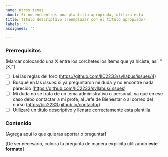 ```yaml
---
name: Otros temas
about: Si no encuentras una plantilla apropiada, utiliza esta
title: Título descriptivo (reemplazar con el título apropiado)
labels: ''
assignees: ''

---
```


<!-- **Esta es una plantilla para que dejes dudas que no son cubiertas por las plantillas existentes. Recuerda utilizar la pestaña "Preview" para ver cómo se vería tu *issue* antes de publicarla.** -->

### Prerrequisitos
(Marcar colocando una X entre los corchetes los ítems que ya hiciste, así: "[X]")

* [ ] Leí las reglas del foro (https://github.com/IIC2233/syllabus/issues/4)
* [ ] Busqué en las *issues* si ya preguntaron mi duda y no encontré nada parecido (https://github.com/IIC2233/syllabus/issues)
* [ ] Mi duda no se trata de un tema administrativo o personal, ya que en ese caso debo contactar a mi profe, al Jefe de Bienestar o al correo del curso (https://iic2233.github.io/contacto/)
* [ ] Utilizaré un título descriptivo y llenaré correctamente esta plantilla

### Contenido

[Agrega aquí lo que quieras aportar o preguntar]

[De ser necesario, coloca tu pregunta de manera explícita utilizando **este formato**]
